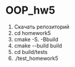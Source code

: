 # OOP_hw5
1. Скачать репозиторий
2. cd homework5
3. cmake -S. -Bbuild
4. cmake --build build
5. cd build/tests
6. ./test_homework5
